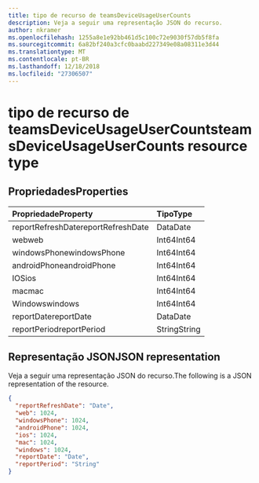 ```yaml
---
title: tipo de recurso de teamsDeviceUsageUserCounts
description: Veja a seguir uma representação JSON do recurso.
author: nkramer
ms.openlocfilehash: 1255a8e1e92bb461d5c100c72e9030f57db5f8fa
ms.sourcegitcommit: 6a82bf240a3cfc0baabd227349e08a08311e3d44
ms.translationtype: MT
ms.contentlocale: pt-BR
ms.lasthandoff: 12/18/2018
ms.locfileid: "27306507"
---
```

# <a name="teamsdeviceusageusercounts-resource-type"></a><span data-ttu-id="3a5e4-103">tipo de recurso de teamsDeviceUsageUserCounts</span><span class="sxs-lookup"><span data-stu-id="3a5e4-103">teamsDeviceUsageUserCounts resource type</span></span>

## <a name="properties"></a><span data-ttu-id="3a5e4-104">Propriedades</span><span class="sxs-lookup"><span data-stu-id="3a5e4-104">Properties</span></span>

| <span data-ttu-id="3a5e4-105">Propriedade</span><span class="sxs-lookup"><span data-stu-id="3a5e4-105">Property</span></span>          | <span data-ttu-id="3a5e4-106">Tipo</span><span class="sxs-lookup"><span data-stu-id="3a5e4-106">Type</span></span>   |
| :---------------- | :----- |
| <span data-ttu-id="3a5e4-107">reportRefreshDate</span><span class="sxs-lookup"><span data-stu-id="3a5e4-107">reportRefreshDate</span></span> | <span data-ttu-id="3a5e4-108">Data</span><span class="sxs-lookup"><span data-stu-id="3a5e4-108">Date</span></span>   |
| <span data-ttu-id="3a5e4-109">web</span><span class="sxs-lookup"><span data-stu-id="3a5e4-109">web</span></span>               | <span data-ttu-id="3a5e4-110">Int64</span><span class="sxs-lookup"><span data-stu-id="3a5e4-110">Int64</span></span>  |
| <span data-ttu-id="3a5e4-111">windowsPhone</span><span class="sxs-lookup"><span data-stu-id="3a5e4-111">windowsPhone</span></span>      | <span data-ttu-id="3a5e4-112">Int64</span><span class="sxs-lookup"><span data-stu-id="3a5e4-112">Int64</span></span>  |
| <span data-ttu-id="3a5e4-113">androidPhone</span><span class="sxs-lookup"><span data-stu-id="3a5e4-113">androidPhone</span></span>      | <span data-ttu-id="3a5e4-114">Int64</span><span class="sxs-lookup"><span data-stu-id="3a5e4-114">Int64</span></span>  |
| <span data-ttu-id="3a5e4-115">IOS</span><span class="sxs-lookup"><span data-stu-id="3a5e4-115">ios</span></span>               | <span data-ttu-id="3a5e4-116">Int64</span><span class="sxs-lookup"><span data-stu-id="3a5e4-116">Int64</span></span>  |
| <span data-ttu-id="3a5e4-117">mac</span><span class="sxs-lookup"><span data-stu-id="3a5e4-117">mac</span></span>               | <span data-ttu-id="3a5e4-118">Int64</span><span class="sxs-lookup"><span data-stu-id="3a5e4-118">Int64</span></span>  |
| <span data-ttu-id="3a5e4-119">Windows</span><span class="sxs-lookup"><span data-stu-id="3a5e4-119">windows</span></span>           | <span data-ttu-id="3a5e4-120">Int64</span><span class="sxs-lookup"><span data-stu-id="3a5e4-120">Int64</span></span>  |
| <span data-ttu-id="3a5e4-121">reportDate</span><span class="sxs-lookup"><span data-stu-id="3a5e4-121">reportDate</span></span>        | <span data-ttu-id="3a5e4-122">Data</span><span class="sxs-lookup"><span data-stu-id="3a5e4-122">Date</span></span>   |
| <span data-ttu-id="3a5e4-123">reportPeriod</span><span class="sxs-lookup"><span data-stu-id="3a5e4-123">reportPeriod</span></span>      | <span data-ttu-id="3a5e4-124">String</span><span class="sxs-lookup"><span data-stu-id="3a5e4-124">String</span></span> |

## <a name="json-representation"></a><span data-ttu-id="3a5e4-125">Representação JSON</span><span class="sxs-lookup"><span data-stu-id="3a5e4-125">JSON representation</span></span>

<span data-ttu-id="3a5e4-126">Veja a seguir uma representação JSON do recurso.</span><span class="sxs-lookup"><span data-stu-id="3a5e4-126">The following is a JSON representation of the resource.</span></span>

<!-- {
  "blockType": "resource",
  "@odata.type": "microsoft.graph.teamsDeviceUsageUserCounts"
} -->

```json
{
  "reportRefreshDate": "Date", 
  "web": 1024, 
  "windowsPhone": 1024, 
  "androidPhone": 1024, 
  "ios": 1024, 
  "mac": 1024, 
  "windows": 1024, 
  "reportDate": "Date", 
  "reportPeriod": "String"
}
```
